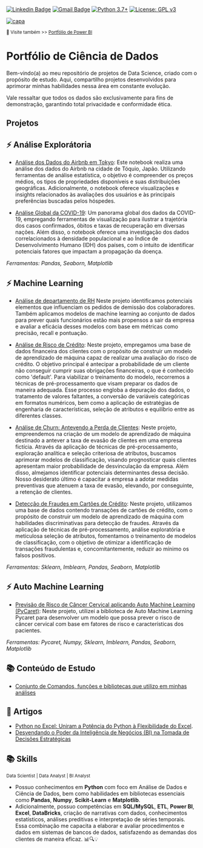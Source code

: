 [![Linkedin Badge](https://img.shields.io/badge/-SarahFR-blue?style=flat-square&logo=Linkedin&logoColor=white&link=https://www.linkedin.com/in/sarahfrezende/)](https://www.linkedin.com/in/sarahfrezende/) 
[![Gmail Badge](https://img.shields.io/badge/-Gmail-c14438?style=flat-square&logo=Gmail&logoColor=white&link=mailto:tgmarinho@gmail.com)](mailto:sarahfrezende@gmail.com) [![Python 3.7+](https://img.shields.io/badge/python-3.7+-blue.svg)](https://www.python.org/downloads/release/python-360/) [![License: GPL v3](https://img.shields.io/badge/License-GPLv3-blue.svg)](https://www.gnu.org/licenses/gpl-3.0) 


[![capa](https://cdn.discordapp.com/attachments/1088554408469602305/1140659228382613654/Black_Technology_LinkedIn_Banner_5.jpg)](https://github.com/SarahFeanor?tab=repositories)

<sub> 🔗 Visite também >> [Portfólio de Power BI](https://github.com/SarahFeanor/Portfolio_PowerBI)

# Portfólio de Ciência de Dados

Bem-vindo(a) ao meu repositório de projetos de Data Science, criado com o propósito de estudo. Aqui, compartilho projetos desenvolvidos para aprimorar minhas habilidades nessa área em constante evolução. 

Vale ressaltar que todos os dados são exclusivamente para fins de demonstração, garantindo total privacidade e conformidade ética. 


## Projetos 

 ## ⚡️ Análise Explorátoria

  * [Análise dos Dados do Airbnb em Tokyo](https://github.com/SarahFeanor/Portfolio-DataScience/blob/main/An%C3%A1lise_dos_Dados_do_Airbnb_em_Tokyo.ipynb): Este notebook realiza uma análise dos dados do Airbnb na cidade de Tóquio, Japão. Utilizando ferramentas de análise estatística, o objetivo é compreender os preços médios, os tipos de propriedades disponíveis e suas distribuições geográficas. Adicionalmente, o notebook oferece visualizações e insights relacionados às avaliações dos usuários e às principais preferências buscadas pelos hóspedes.
  
  * [Análise Global da COVID-19](https://github.com/SarahFeanor/Portfolio-DataScience/blob/main/Analise_Covid_19.ipynb): Um panorama global dos dados da COVID-19, empregando ferramentas de visualização para ilustrar a trajetória dos casos confirmados, óbitos e taxas de recuperação em diversas nações. Além disso, o notebook oferece uma investigação dos dados correlacionados à densidade populacional e ao Índice de Desenvolvimento Humano (IDH) dos países, com o intuito de identificar potenciais fatores que impactam a propagação da doença.

_Ferramentas: Pandas, Seaborn, Matplotlib_

## ⚡️ Machine Learning

 * [Análise de departamento de RH](https://github.com/SarahFeanor/Portfolio-DataScience/blob/main/An%C3%A1lise_de_departamento_de_RH.ipynb)  Neste projeto identificamos potenciais elementos que influenciam os pedidos de demissão dos colaboradores. Também aplicamos modelos de machine learning ao conjunto de dados para prever quais funcionários estão mais propensos a sair da empresa e avaliar a eficácia desses modelos com base em métricas como precisão, recall e pontuação.

  * [Análise de Risco de Crédito](https://github.com/SarahFeanor/Portfolio-DataScience/blob/main/A_An%C3%A1lise_de_Risco_de_Cr%C3%A9dito.ipynb): Neste projeto, empregamos uma base de dados financeira dos clientes com o propósito de construir um modelo de aprendizado de máquina capaz de realizar uma avaliação do risco de crédito. O objetivo principal é antecipar a probabilidade de um cliente não conseguir cumprir suas obrigações financeiras, o que é conhecido como 'default'. Para viabilizar o treinamento do modelo, recorremos a técnicas de pré-processamento que visam preparar os dados de maneira adequada. Esse processo engloba a depuração dos dados, o tratamento de valores faltantes, a conversão de variáveis categóricas em formatos numéricos, bem como a aplicação de estratégias de engenharia de características, seleção de atributos e equilíbrio entre as diferentes classes.
    
  * [Análise de Churn: Antevendo a Perda de Clientes](https://github.com/SarahFeanor/Portfolio-DataScience/blob/main/Churn_Prediction.ipynb): Neste projeto, empreendemos na criação de um modelo de aprendizado de máquina destinado a antever a taxa de evasão de clientes em uma empresa fictícia. Através da aplicação de técnicas de pré-processamento, exploração analítica e seleção criteriosa de atributos, buscamos aprimorar modelos de classificação, visando prognosticar quais clientes apresentam maior probabilidade de desvinculação da empresa. Além disso, almejamos identificar potenciais determinantes dessa decisão. Nosso desiderato último é capacitar a empresa a adotar medidas preventivas que atenuem a taxa de evasão, elevando, por conseguinte, a retenção de clientes.
    
  *  [Detecção de Fraudes em Cartões de Crédito](https://github.com/SarahFeanor/Portfolio-DataScience/blob/main/Detec%C3%A7%C3%A3o_de_fraude.ipynb): Neste projeto, utilizamos uma base de dados contendo transações de cartões de crédito, com o propósito de construir um modelo de aprendizado de máquina com habilidades discriminativas para detecção de fraudes. Através da aplicação de técnicas de pré-processamento, análise exploratória e meticulosa seleção de atributos, fomentamos o treinamento de modelos de classificação, com o objetivo de otimizar a identificação de transações fraudulentas e, concomitantemente, reduzir ao mínimo os falsos positivos.
        
  _Ferramentas: Sklearn, Imblearn, Pandas, Seaborn, Matplotlib_

  ## ⚡️ Auto Machine Learning 

  * [Previsão de Risco de Câncer Cervical aplicando Auto Machine Learning (PyCaret)](https://github.com/SarahFeanor/Portfolio-DataScience/blob/main/previsao_de_risco_cancer.ipynb): Neste projeto, utilizei a biblioteca de Auto Machine Learning Pycaret para desenvolver um modelo que possa prever o risco de câncer cervical com base em fatores de risco e características dos pacientes.

 _Ferramentas: Pycaret, Numpy, Sklearn, Imblearn, Pandas, Seaborn, Matplotlib_

## 📚 Conteúdo de Estudo

* [ Conjunto de Comandos, funções e bibliotecas que utilizo em minhas análises](https://github.com/SarahFeanor/Portfolio-DataScience/blob/main/study.md)

## 📝 Artigos

* [Python no Excel: Uniram a Potência do Python à Flexibilidade do Excel](https://medium.com/@sarahfrezende/python-no-excel-uniram-a-pot%C3%AAncia-do-python-%C3%A0-flexibilidade-do-excel-4a13c3f67f49).
* [Desvendando o Poder da Inteligência de Negócios (BI) na Tomada de Decisões Estratégicas](https://medium.com/@sarahfrezende/desvendando-o-poder-da-inteligência-de-negócios-bi-na-tomada-de-decisões-estratégicas-ededfd24e191)

## 📚 Skills

<sub> Data Scientist | Data Analyst | BI Analyst   </sub>

* Possuo conhecimentos em **Python** com foco em Análise de Dados e Ciência de Dados, bem como habilidades em bibliotecas essenciais como **Pandas**, **Numpy**, **Scikit-Learn** e **Matplotlib**. 
* Adicionalmente, possuo competências em **SQL/MySQL**, **ETL**, **Power BI**, **Excel**, **DataBricks**, criação de narrativas com dados, conhecimentos estatísticos, análises preditivas e interpretação de séries temporais. Essa combinação me capacita a elaborar e avaliar procedimentos e dados em sistemas de bancos de dados, satisfazendo as demandas dos clientes de maneira eficaz. 📊🔍💡


  

